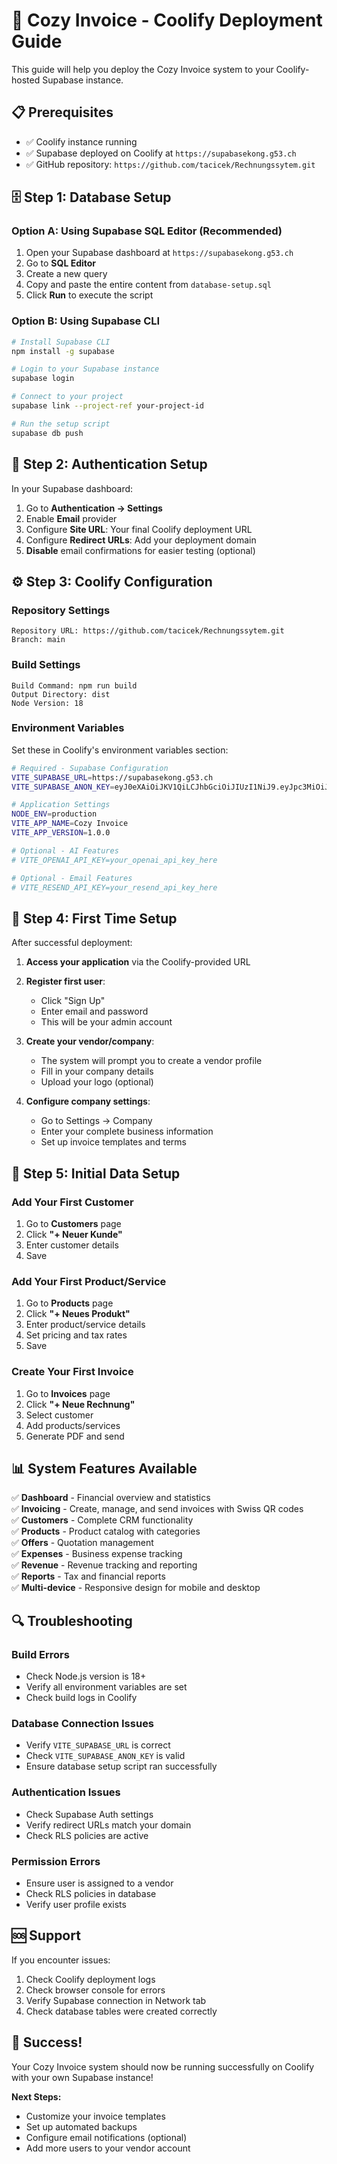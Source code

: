 # 🚀 Cozy Invoice - Coolify Deployment Guide

This guide will help you deploy the Cozy Invoice system to your Coolify-hosted Supabase instance.

## 📋 Prerequisites

- ✅ Coolify instance running
- ✅ Supabase deployed on Coolify at `https://supabasekong.g53.ch`
- ✅ GitHub repository: `https://github.com/tacicek/Rechnungssytem.git`

## 🗄️ Step 1: Database Setup

### Option A: Using Supabase SQL Editor (Recommended)

1. Open your Supabase dashboard at `https://supabasekong.g53.ch`
2. Go to **SQL Editor**
3. Create a new query
4. Copy and paste the entire content from `database-setup.sql`
5. Click **Run** to execute the script

### Option B: Using Supabase CLI

```bash
# Install Supabase CLI
npm install -g supabase

# Login to your Supabase instance
supabase login

# Connect to your project
supabase link --project-ref your-project-id

# Run the setup script
supabase db push
```

## 🔐 Step 2: Authentication Setup

In your Supabase dashboard:

1. Go to **Authentication → Settings**
2. Enable **Email** provider
3. Configure **Site URL**: Your final Coolify deployment URL
4. Configure **Redirect URLs**: Add your deployment domain
5. **Disable** email confirmations for easier testing (optional)

## ⚙️ Step 3: Coolify Configuration

### Repository Settings
```
Repository URL: https://github.com/tacicek/Rechnungssytem.git
Branch: main
```

### Build Settings
```
Build Command: npm run build
Output Directory: dist
Node Version: 18
```

### Environment Variables

Set these in Coolify's environment variables section:

```bash
# Required - Supabase Configuration
VITE_SUPABASE_URL=https://supabasekong.g53.ch
VITE_SUPABASE_ANON_KEY=eyJ0eXAiOiJKV1QiLCJhbGciOiJIUzI1NiJ9.eyJpc3MiOiJzdXBhYmFzZSIsImlhdCI6MTc1NjA1NDUwMCwiZXhwIjo0OTExNzI4MTAwLCJyb2xlIjoiYW5vbiJ9.3HimbWxdolmrpZbbXuvHEC_8Mm1_wX0FJ3xnqmaOyzQ

# Application Settings
NODE_ENV=production
VITE_APP_NAME=Cozy Invoice
VITE_APP_VERSION=1.0.0

# Optional - AI Features
# VITE_OPENAI_API_KEY=your_openai_api_key_here

# Optional - Email Features  
# VITE_RESEND_API_KEY=your_resend_api_key_here
```

## 🔧 Step 4: First Time Setup

After successful deployment:

1. **Access your application** via the Coolify-provided URL
2. **Register first user**:
   - Click "Sign Up"
   - Enter email and password
   - This will be your admin account

3. **Create your vendor/company**:
   - The system will prompt you to create a vendor profile
   - Fill in your company details
   - Upload your logo (optional)

4. **Configure company settings**:
   - Go to Settings → Company
   - Enter your complete business information
   - Set up invoice templates and terms

## 🎯 Step 5: Initial Data Setup

### Add Your First Customer
1. Go to **Customers** page
2. Click **"+ Neuer Kunde"**
3. Enter customer details
4. Save

### Add Your First Product/Service
1. Go to **Products** page  
2. Click **"+ Neues Produkt"**
3. Enter product/service details
4. Set pricing and tax rates
5. Save

### Create Your First Invoice
1. Go to **Invoices** page
2. Click **"+ Neue Rechnung"** 
3. Select customer
4. Add products/services
5. Generate PDF and send

## 📊 System Features Available

✅ **Dashboard** - Financial overview and statistics  
✅ **Invoicing** - Create, manage, and send invoices with Swiss QR codes  
✅ **Customers** - Complete CRM functionality  
✅ **Products** - Product catalog with categories  
✅ **Offers** - Quotation management  
✅ **Expenses** - Business expense tracking  
✅ **Revenue** - Revenue tracking and reporting  
✅ **Reports** - Tax and financial reports  
✅ **Multi-device** - Responsive design for mobile and desktop  

## 🔍 Troubleshooting

### Build Errors
- Check Node.js version is 18+
- Verify all environment variables are set
- Check build logs in Coolify

### Database Connection Issues
- Verify `VITE_SUPABASE_URL` is correct
- Check `VITE_SUPABASE_ANON_KEY` is valid
- Ensure database setup script ran successfully

### Authentication Issues
- Check Supabase Auth settings
- Verify redirect URLs match your domain
- Check RLS policies are active

### Permission Errors
- Ensure user is assigned to a vendor
- Check RLS policies in database
- Verify user profile exists

## 🆘 Support

If you encounter issues:

1. Check Coolify deployment logs
2. Check browser console for errors
3. Verify Supabase connection in Network tab
4. Check database tables were created correctly

## 🎉 Success!

Your Cozy Invoice system should now be running successfully on Coolify with your own Supabase instance!

**Next Steps:**
- Customize your invoice templates
- Set up automated backups
- Configure email notifications (optional)
- Add more users to your vendor account